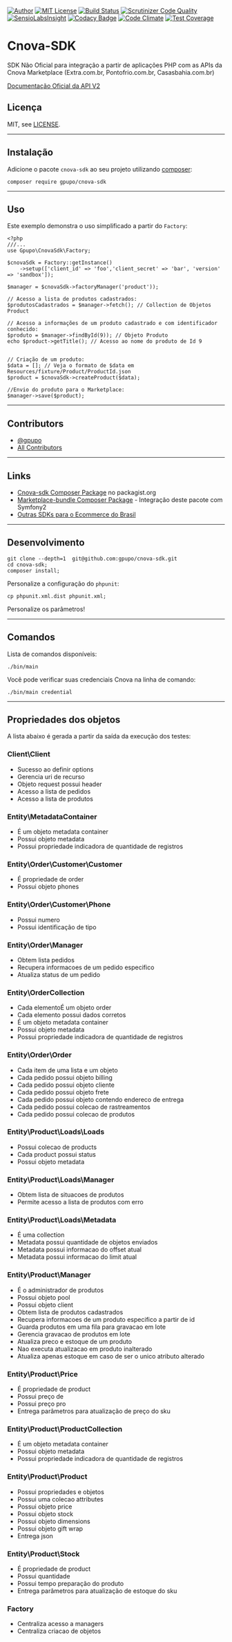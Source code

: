 [![Author](http://img.shields.io/badge/author-@gpupo-blue.svg?style=flat-square)](https://twitter.com/gpupo)
[![MIT License](https://img.shields.io/badge/license-MIT-brightgreen.svg)](https://github.com/gpupo/cnova-sdk/blob/master/LICENSE)
[![Build Status](https://secure.travis-ci.org/gpupo/cnova-sdk.png?branch=master)](http://travis-ci.org/gpupo/cnova-sdk)
[![Scrutinizer Code Quality](https://scrutinizer-ci.com/g/gpupo/cnova-sdk/badges/quality-score.png?b=master)](https://scrutinizer-ci.com/g/gpupo/cnova-sdk/?branch=master)
[![SensioLabsInsight](https://insight.sensiolabs.com/projects/a8e4deb5-33f2-4d4b-b5f8-9d9310c6439c/mini.png)](https://insight.sensiolabs.com/projects/a8e4deb5-33f2-4d4b-b5f8-9d9310c6439c)
[![Codacy Badge](https://www.codacy.com/project/badge/1826444de06447b098349808ea0d5ce7)](https://www.codacy.com/app/g/cnova-sdk)
[![Code Climate](https://codeclimate.com/github/gpupo/cnova-sdk/badges/gpa.svg)](https://codeclimate.com/github/gpupo/cnova-sdk)
[![Test Coverage](https://codeclimate.com/github/gpupo/cnova-sdk/badges/coverage.svg)](https://codeclimate.com/github/gpupo/cnova-sdk/coverage)


# Cnova-SDK

SDK Não Oficial para integração a partir de aplicações PHP com as APIs da Cnova Marketplace (Extra.com.br, Pontofrio.com.br, Casasbahia.com.br)

[Documentação Oficial da API V2](https://desenvolvedores.cnova.com/api-portal/docs/apilojista/main/getting-started.html)

## Licença

MIT, see [LICENSE](https://github.com/gpupo/cnova-sdk/blob/master/LICENSE).

---

## Instalação

Adicione o pacote ``cnova-sdk`` ao seu projeto utilizando [composer](http://getcomposer.org):

    composer require gpupo/cnova-sdk

---

## Uso

Este exemplo demonstra o uso simplificado a partir do ``Factory``:


    <?php
    ///...
    use Gpupo\CnovaSdk\Factory;

    $cnovaSdk = Factory::getInstance()
        ->setup(['client_id' => 'foo','client_secret' => 'bar', 'version' => 'sandbox']);

    $manager = $cnovaSdk->factoryManager('product'));

    // Acesso a lista de produtos cadastrados:
    $produtosCadastrados = $manager->fetch(); // Collection de Objetos Product

    // Acesso a informações de um produto cadastrado e com identificador conhecido:
    $produto = $manager->findById(9)); // Objeto Produto
    echo $product->getTitle(); // Acesso ao nome do produto de Id 9


    // Criação de um produto:
    $data = []; // Veja o formato de $data em Resources/fixture/Product/ProductId.json
    $product = $cnovaSdk->createProduct($data);

    //Envio do produto para o Marketplace:
    $manager->save($product);

---

## Contributors

- [@gpupo](https://github.com/gpupo)
- [All Contributors](https://github.com/gpupo/cnova-sdk/contributors)

---

## Links

* [Cnova-sdk Composer Package](https://packagist.org/packages/gpupo/cnova-sdk) no packagist.org
* [Marketplace-bundle Composer Package](https://packagist.org/packages/gpupo/marketplace-bundle) - Integração deste pacote com Symfony2
* [Outras SDKs para o Ecommerce do Brasil](https://github.com/gpupo/common-sdk)

---

## Desenvolvimento

    git clone --depth=1  git@github.com:gpupo/cnova-sdk.git
    cd cnova-sdk;
    composer install;

Personalize a configuração do ``phpunit``:

    cp phpunit.xml.dist phpunit.xml;

Personalize os parâmetros!

---

## Comandos

Lista de comandos disponíveis:

    ./bin/main

Você pode verificar suas credenciais Cnova na linha de comando:

    ./bin/main credential

---

## Propriedades dos objetos

<!--
Comando para geração da lista:

phpunit --testdox | grep -vi php |  sed "s/.*\[/-&/" | sed 's/.*Gpupo.*/&\'$'\n/g' | sed 's/.*Gpupo.*/&\'$'\n/g' | sed 's/Gpupo\\Tests\\CnovaSdk\\/### /g' > Resources/logs/testdox.txt
-->

A lista abaixo é gerada a partir da saída da execução dos testes:

### Client\Client


- Sucesso ao definir options
- Gerencia uri de recurso
- Objeto request possui header
- Acesso a lista de pedidos
- Acesso a lista de produtos

### Entity\MetadataContainer


- É um objeto metadata container
- Possui objeto metadata
- Possui propriedade indicadora de quantidade de registros

### Entity\Order\Customer\Customer


- É propriedade de order
- Possui objeto phones

### Entity\Order\Customer\Phone


- Possui numero
- Possui identificação de tipo

### Entity\Order\Manager


- Obtem lista pedidos
- Recupera informacoes de um pedido especifico
- Atualiza status de um pedido

### Entity\OrderCollection


- Cada elementoÉ um objeto order
- Cada elemento possui dados corretos
- É um objeto metadata container
- Possui objeto metadata
- Possui propriedade indicadora de quantidade de registros

### Entity\Order\Order


- Cada item de uma lista e um objeto
- Cada pedido possui objeto billing
- Cada pedido possui objeto cliente
- Cada pedido possui objeto frete
- Cada pedido possui objeto contendo endereco de entrega
- Cada pedido possui colecao de rastreamentos
- Cada pedido possui colecao de produtos

### Entity\Product\Loads\Loads


- Possui colecao de products
- Cada product possui status
- Possui objeto metadata

### Entity\Product\Loads\Manager


- Obtem lista de situacoes de produtos
- Permite acesso a lista de produtos com erro

### Entity\Product\Loads\Metadata


- É uma collection
- Metadata possui quantidade de objetos enviados
- Metadata possui informacao do offset atual
- Metadata possui informacao do limit atual

### Entity\Product\Manager


- É o administrador de produtos
- Possui objeto pool
- Possui objeto client
- Obtem lista de produtos cadastrados
- Recupera informacoes de um produto especifico a partir de id
- Guarda produtos em uma fila para gravacao em lote
- Gerencia gravacao de produtos em lote
- Atualiza preco e estoque de um produto
- Nao executa atualizacao em produto inalterado
- Atualiza apenas estoque em caso de ser o unico atributo alterado

### Entity\Product\Price


- É propriedade de product
- Possui preço de
- Possui preço pro
- Entrega parâmetros para atualização de preço do sku

### Entity\Product\ProductCollection


- É um objeto metadata container
- Possui objeto metadata
- Possui propriedade indicadora de quantidade de registros

### Entity\Product\Product


- Possui propriedades e objetos
- Possui uma colecao attributes
- Possui objeto price
- Possui objeto stock
- Possui objeto dimensions
- Possui objeto gift wrap
- Entrega json

### Entity\Product\Stock


- É propriedade de product
- Possui quantidade
- Possui tempo preparação do produto
- Entrega parâmetros para atualização de estoque do sku

### Factory


- Centraliza acesso a managers
- Centraliza criacao de objetos

